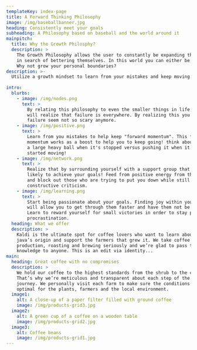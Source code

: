 ```yaml
---
templateKey: index-page
title: A Forward Thinking Philosophy
image: /img/baseballbanner.jpg
heading: Consistently meet your goals
subheading: A Philosophy based on baseball and the world around it
mainpitch:
  title: Why the Growth Philosphy?
  description: >
    The Growth Philosophy allows the user to constantly be expanding their mind
    in search of bettering themselves. In this world you can either be static or dynamic.
    Why not grow your personal boundaries? 
description: >-
  Utilize a growth mindset to learn from your mistakes and keep moving forward.
  
intro:
  blurbs:
    - image: /img/nodes.png
      text: >
        By relating this philosophy to even the smaller things in life you
        will realize that failure is everywhere. By realizing this you make
        failure seem not so scary anymore.
    - image: /img/positive.png
      text: >
        Learn from you mistakes to help keep "forward momentum". This forward
        momentum works as a boost to help you to keep going! think about pushing
        a large heavy ball when it's stopped versus pushing it when it has already 
        started moving!
    - image: /img/network.png
      text: >
        Realize that by surrounding yourself with a support group that you are more
        likely to achieve your goals! Feed from positive energy from those around you
        and block out those who are trying to put you down while still learning from others
        constructive criticism.
    - image: /img/learning.png
      text: >
        Start being passionate about your goals. Finding joy within your tasks
        will allow you to get through them faster and have them not be such a burden. 
        Learn to reward yourself for small victories in order to stay positive and avoid
        procrastination.
  heading: What we offer
  description: >
    Kaldi is the ultimate spot for coffee lovers who want to learn about their
    java’s origin and support the farmers that grew it. We take coffee
    production, roasting and brewing seriously and we’re glad to pass that
    knowledge to anyone. This is an edit via identity...
main:
  heading: Great coffee with no compromises
  description: >
    We hold our coffee to the highest standards from the shrub to the cup.
    That’s why we’re meticulous and transparent about each step of the coffee’s
    journey. We personally visit each farm to make sure the conditions are
    optimal for the plants, farmers and the local environment.
  image1:
    alt: A close-up of a paper filter filled with ground coffee
    image: /img/products-grid3.jpg
  image2:
    alt: A green cup of a coffee on a wooden table
    image: /img/products-grid2.jpg
  image3:
    alt: Coffee beans
    image: /img/products-grid1.jpg
---
```


